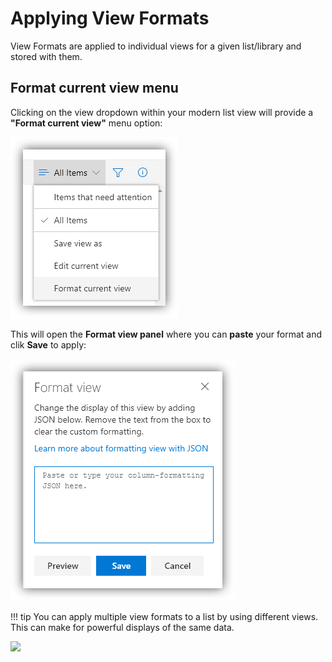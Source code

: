 # Applying View Formats

View Formats are applied to individual views for a given list/library and stored with them.

## Format current view menu

Clicking on the view dropdown within your modern list view will provide a **"Format current view"** menu option:

![Format view menu](../img/FormatViewMenu.png)

This will open the **Format view panel** where you can **paste** your format and clik **Save** to apply:

![Format view panel](../img/FormatViewPanel.png)

!!! tip
    You can apply multiple view formats to a list by using different views. This can make for powerful displays of the same data.

<img src="https://pnptelemetry.azurewebsites.net/list-formatting/docs/gettingstarted/viewformats" />